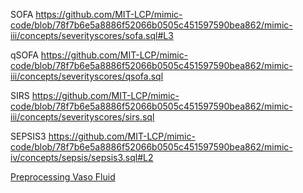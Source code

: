 

SOFA
https://github.com/MIT-LCP/mimic-code/blob/78f7b6e5a8886f52066b0505c451597590bea862/mimic-iii/concepts/severityscores/sofa.sql#L3


qSOFA
https://github.com/MIT-LCP/mimic-code/blob/78f7b6e5a8886f52066b0505c451597590bea862/mimic-iii/concepts/severityscores/qsofa.sql


SIRS
https://github.com/MIT-LCP/mimic-code/blob/78f7b6e5a8886f52066b0505c451597590bea862/mimic-iii/concepts/severityscores/sirs.sql



SEPSIS3
https://github.com/MIT-LCP/mimic-code/blob/78f7b6e5a8886f52066b0505c451597590bea862/mimic-iv/concepts/sepsis/sepsis3.sql#L2


[Preprocessing Vaso Fluid](https://github.com/thxsxth/POMDP_RLSepsis/tree/master/Prev_work/PreProcessing)
